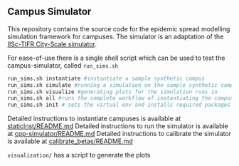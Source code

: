 ## Campus Simulator

This repository contains the source code for the epidemic spread modelling simulation framework for campuses. The simulator is an adaptation of the [IISc-TIFR City-Scale simulator](https://github.com/cni-iisc/epidemic-simulator). 

For ease-of-use there is a single shell script which can be used to test the campus-simulator, called `run_sims.sh`

```bash
run_sims.sh instantiate #instantiate a sample synthetic campus
run_sims.sh simulate #running a simulation on the sample synthetic campus for the basic interventions for 100 days
run_sims.sh visualize #generating plots for the simulation runs in 
run_sims.sh all #runs the complete workflow of instantiating the campus, running simulations, and visualizing simulation results
run_sims.sh init # sets the virtual env and installs required packages
```

Detailed instructions to instantiate campuses is available at [staticInst/README.md](#)
Detailed instructions to run the simulator is available at [cpp-simulator/README.md](#)
Detailed instructions to calibrate the simulator is available at [calibrate_betas/README.md](#)

`visualization/` has a script to generate the plots
